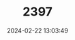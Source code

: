 ---
title: "2397"
category: "Auliscomys pictus"
draft: false
date: 2024-02-22 13:03:49
languages:
  English: ["Colorful Pericote", "Painted Big-eared Mouse"]
  German: ["Buntfell-Großohrmaus"]
---